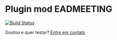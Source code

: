 # Plugin mod EADMEETING

[![Build Status](https://travis-ci.org/videofront/moodle-mod_eadmeeting.svg?branch=master)](https://travis-ci.org/videofront/moodle-mod_eadmeeting)

Gostou e quer testar? [Entre em contato](https://www.eadmeeting.com/br/Contato) 